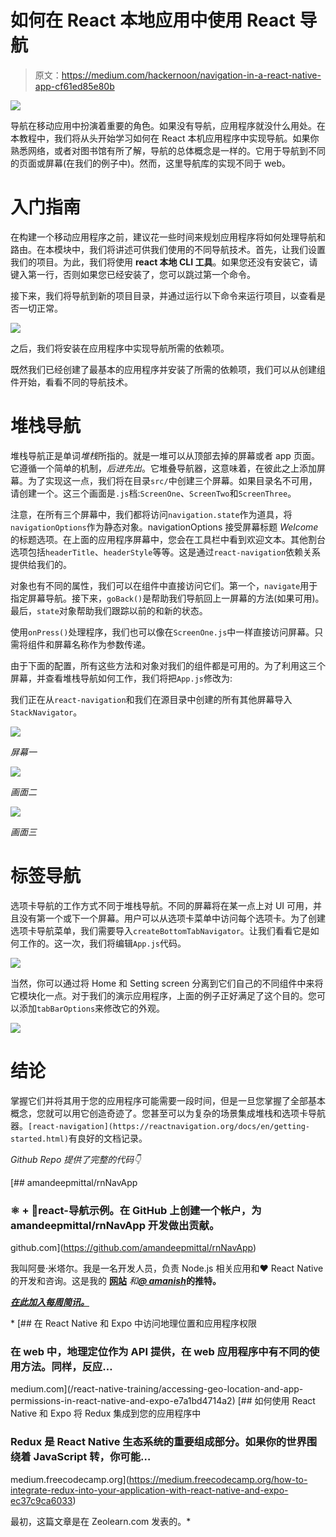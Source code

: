 # 如何在 React 本地应用中使用 React 导航

> 原文：<https://medium.com/hackernoon/navigation-in-a-react-native-app-cf61ed85e80b>

![](img/98c1c41e0bdc3f6cfd0747905b78c56d.png)

导航在移动应用中扮演着重要的角色。如果没有导航，应用程序就没什么用处。在本教程中，我们将从头开始学习如何在 React 本机应用程序中实现导航。如果你熟悉网络，或者对图书馆有所了解，导航的总体概念是一样的。它用于导航到不同的页面或屏幕(在我们的例子中)。然而，这里导航库的实现不同于 web。

# 入门指南

在构建一个移动应用程序之前，建议花一些时间来规划应用程序将如何处理导航和路由。在本模块中，我们将讲述可供我们使用的不同导航技术。首先，让我们设置我们的项目。为此，我们将使用 **react 本地 CLI 工具**。如果您还没有安装它，请键入第一行，否则如果您已经安装了，您可以跳过第一个命令。

接下来，我们将导航到新的项目目录，并通过运行以下命令来运行项目，以查看是否一切正常。

![](img/61711c1fd25f93cf579330ecccf3545d.png)

之后，我们将安装在应用程序中实现导航所需的依赖项。

既然我们已经创建了最基本的应用程序并安装了所需的依赖项，我们可以从创建组件开始，看看不同的导航技术。

# 堆栈导航

堆栈导航正是单词*堆栈*所指的。就是一堆可以从顶部去掉的屏幕或者 app 页面。它遵循一个简单的机制，*后进先出*。它堆叠导航器，这意味着，在彼此之上添加屏幕。为了实现这一点，我们将在目录`src/`中创建三个屏幕。如果目录名不可用，请创建一个。这三个画面是`.js`档:`ScreenOne`、`ScreenTwo`和`ScreenThree`。

注意，在所有三个屏幕中，我们都将访问`navigation.state`作为道具，将`navigationOptions`作为静态对象。navigationOptions 接受屏幕标题 *Welcome* 的标题选项。在上面的应用程序屏幕中，您会在工具栏中看到欢迎文本。其他割台选项包括`headerTitle`、`headerStyle`等等。这是通过`react-navigation`依赖关系提供给我们的。

对象也有不同的属性，我们可以在组件中直接访问它们。第一个，`navigate`用于指定屏幕导航。接下来，`goBack()`是帮助我们导航回上一屏幕的方法(如果可用)。最后，`state`对象帮助我们跟踪以前的和新的状态。

使用`onPress()`处理程序，我们也可以像在`ScreenOne.js`中一样直接访问屏幕。只需将组件和屏幕名称作为参数传递。

由于下面的配置，所有这些方法和对象对我们的组件都是可用的。为了利用这三个屏幕，并查看堆栈导航如何工作，我们将把`App.js`修改为:

我们正在从`react-navigation`和我们在源目录中创建的所有其他屏幕导入`StackNavigator`。

![](img/6d0bfea80c7955975dd7341ac9b85501.png)

*屏幕一*

![](img/d440059dc3f3d8259cf4f9eb56a151ef.png)

*画面二*

![](img/2d9b4ec2a5a8c94de4af524cadce8fc6.png)

*画面三*

# 标签导航

选项卡导航的工作方式不同于堆栈导航。不同的屏幕将在某一点上对 UI 可用，并且没有第一个或下一个屏幕。用户可以从选项卡菜单中访问每个选项卡。为了创建选项卡导航菜单，我们需要导入`createBottomTabNavigator`。让我们看看它是如何工作的。这一次，我们将编辑`App.js`代码。

![](img/8924192ecaca906a11ac90cb4a888927.png)

当然，你可以通过将 Home 和 Setting screen 分离到它们自己的不同组件中来将它模块化一点。对于我们的演示应用程序，上面的例子正好满足了这个目的。您可以添加`tabBarOptions`来修改它的外观。

![](img/7d53daeea7a0becea67321afd8a39ce1.png)

# 结论

掌握它们并将其用于您的应用程序可能需要一段时间，但是一旦您掌握了全部基本概念，您就可以用它创造奇迹了。您甚至可以为复杂的场景集成堆栈和选项卡导航器。`[react-navigation](https://reactnavigation.org/docs/en/getting-started.html)`有良好的文档记录。

*Github Repo 提供了完整的代码👇*

[](https://github.com/amandeepmittal/rnNavApp) [## amandeepmittal/rnNavApp

### ⚛️ + 📱react-导航示例。在 GitHub 上创建一个帐户，为 amandeepmittal/rnNavApp 开发做出贡献。

github.com](https://github.com/amandeepmittal/rnNavApp) 

我叫阿曼·米塔尔。我是一名开发人员，负责 Node.js 相关应用和❤️ React Native 的开发和咨询。这是我的 [**网站**](http://www.amanhimself.me) *和*[***@ amanish***](http://www.twitter.com/amanhimself)**的推特。**

*[**在此加入每周简讯。**](https://tinyletter.com/amanhimself)*

*[](/react-native-training/accessing-geo-location-and-app-permissions-in-react-native-and-expo-e7a1bd4714a2) [## 在 React Native 和 Expo 中访问地理位置和应用程序权限

### 在 web 中，地理定位作为 API 提供，在 web 应用程序中有不同的使用方法。同样，反应…

medium.com](/react-native-training/accessing-geo-location-and-app-permissions-in-react-native-and-expo-e7a1bd4714a2) [](https://medium.freecodecamp.org/how-to-integrate-redux-into-your-application-with-react-native-and-expo-ec37c9ca6033) [## 如何使用 React Native 和 Expo 将 Redux 集成到您的应用程序中

### Redux 是 React Native 生态系统的重要组成部分。如果你的世界围绕着 JavaScript 转，你可能…

medium.freecodecamp.org](https://medium.freecodecamp.org/how-to-integrate-redux-into-your-application-with-react-native-and-expo-ec37c9ca6033) 

最初，这篇文章是在 Zeolearn.com 发表的。*